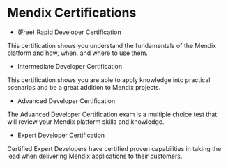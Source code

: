 # Mendix Certifications

<!-- Mendix does offer certifications for individuals to validate their skills and expertise in using the Mendix platform. However, the specific certification programs and details may have evolved since then. I recommend checking the official Mendix website or contacting Mendix directly for the most up-to-date information on certification programs.

Here are some common types of Mendix certifications that were available as of my last update:

1. **(Free) Mendix Rapid Developer:** This certification is for individuals who demonstrate proficiency in developing Mendix applications. It typically covers topics such as data modeling, user interface design, logic implementation, and integration with other systems.

2. **Mendix Advanced Developer:** This certification is often intended for developers who have a deeper understanding of the Mendix platform, including advanced concepts such as microservices architecture, performance optimization, and security.

3. **Mendix Business Engineer:** Aimed at non-developers or business analysts, this certification may focus on using Mendix to model business processes, design user interfaces, and collaborate effectively with development teams.

To pursue Mendix certification, you may need to follow these general steps:

- **Training:** Mendix usually provides training resources and documentation to help individuals prepare for the certification exams.

- **Exam:** Certification exams are typically administered online, and successful completion demonstrates your proficiency in using Mendix.

- **Renewal:** Some certifications may require periodic renewal to ensure that certified individuals stay updated with the latest platform features and best practices.

Keep in mind that the certification landscape can change, and Mendix may introduce new certifications or update existing ones. Therefore, it's crucial to visit the official Mendix website or contact Mendix support for the most accurate and current information regarding certification programs. -->

- (Free) Rapid Developer Certification

This certification shows you understand the fundamentals of the Mendix platform and how, when, and where to use them.

- Intermediate Developer Certification

This certification shows you are able to apply knowledge into practical scenarios and be a great addition to Mendix projects.

- Advanced Developer Certification

The Advanced Developer Certification exam is a multiple choice test that will review your Mendix platform skills and knowledge.

- Expert Developer Certification

Certified Expert Developers have certified proven capabilities in taking the lead when delivering Mendix applications to their customers.
